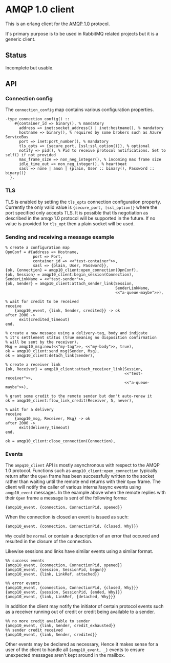 # AMQP 1.0 client

This is an erlang client for the [AMQP 1.0](https://www.amqp.org/resources/specifications) protocol.

It's primary purpose is to be used in RabbitMQ related projects but it is a
generic client.

## Status

Incomplete but usable.

## API

### Connection config

The `connection_config` map contains various configuration properties.

```
-type connection_config() ::
    #{container_id => binary(), % mandatory
      address => inet:socket_address() | inet:hostname(), % mandatory
      hostname => binary(), % required by some brokers such as Azure ServiceBus
      port => inet:port_number(), % mandatory
      tls_opts => {secure_port, [ssl:ssl_option()]}, % optional
      notify => pid(), % Pid to receive protocol notifications. Set to self() if not provided
      max_frame_size => non_neg_integer(), % incoming max frame size
      idle_time_out => non_neg_integer(), % heartbeat
      sasl => none | anon | {plain, User :: binary(), Password :: binary()}
  }.

```

### TLS

TLS is enabled by setting the `tls_opts` connection configuration property.
Currently the only valid value is `{secure_port, [ssl_option]}` where the port
specified only accepts TLS. It is possible that tls negotiation as described
in the amqp 1.0 protocol will be supported in the future. If no value is provided
for `tls_opt` then a plain socket will be used.


### Sending and receiving a message example

```
% create a configuration map
OpnConf = #{address => Hostname,
            port => Port,
            container_id => <<"test-container">>,
            sasl => {plain, User, Password}},
{ok, Connection} = amqp10_client:open_connection(OpnConf),
{ok, Session} = amqp10_client:begin_session(Connection),
SenderLinkName = <<"test-sender">>,
{ok, Sender} = amqp10_client:attach_sender_link(Session,
                                                SenderLinkName,
                                                <<"a-queue-maybe">>),

% wait for credit to be received
receive
    {amqp10_event, {link, Sender, credited}} -> ok
after 2000 ->
      exit(credited_timeout)
end.

% create a new message using a delivery-tag, body and indicate
% it's settlement status (true meaning no disposition confirmation
% will be sent by the receiver).
Msg = amqp10_msg:new(<<"my-tag">>, <<"my-body">>, true),
ok = amqp10_client:send_msg(Sender, Msg),
ok = amqp10_client:detach_link(Sender),

% create a receiver link
{ok, Receiver} = amqp10_client:attach_receiver_link(Session,
                                                    <<"test-receiver">>,
                                                    <<"a-queue-maybe">>),

% grant some credit to the remote sender but don't auto-renew it
ok = amqp10_client:flow_link_credit(Receiver, 5, never),

% wait for a delivery
receive
    {amqp10_msg, Receiver, Msg} -> ok
after 2000 ->
      exit(delivery_timeout)
end.

ok = amqp10_client:close_connection(Connection),

```


### Events

The `ampq10_client` API is mostly asynchronous with respect to the AMQP 1.0
protocol. Functions such as `amqp10_client:open_connection` typically return
after the `Open` frame has been successfully written to the socket rather than
waiting until the remote end returns with their `Open` frame. The client will
notify the caller of various internal/async events using `amqp10_event`
messages. In the example above when the remote replies with their `Open` frame
a message is sent of the following forma:

```
{amqp10_event, {connection, ConnectionPid, opened}}
```

When the connection is closed an event is issued as such:

```
{amqp10_event, {connection, ConnectionPid, {closed, Why}}}
```

`Why` could be `normal` or contain a description of an error that occured
and resulted in the closure of the connection.

Likewise sessions and links have similar events using a similar format.

```
%% success events
{amqp10_event, {connection, ConnectionPid, opened}}
{amqp10_event, {session, SessionPid, begun}}
{amqp10_event, {link, LinkRef, attached}}
```

```
%% error events
{amqp10_event, {connection, ConnectionPid, {closed, Why}}}
{amqp10_event, {session, SessionPid, {ended, Why}}}
{amqp10_event, {link, LinkRef, {detached, Why}}}
```

In addition the client may notify the initiator of certain protocol
events such as a receiver running out of credit or credit being available
to a sender.

```
%% no more credit available to sender
{amqp10_event, {link, Sender, credit_exhausted}}
%% sender credit received
{amqp10_event, {link, Sender, credited}}
```

Other events may be declared as necessary, Hence it makes sense for a user
of the client to handle all `{amqp10_event, _}` events to ensure unexpected
messages aren't kept around in the mailbox.
